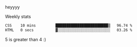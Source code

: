 heyyyy

Weekly stats
<!--START_SECTION:waka-->

```txt
CSS    10 mins         ████████████████████████▒   96.74 %
HTML   0 secs          ▓░░░░░░░░░░░░░░░░░░░░░░░░   03.26 %
```

<!--END_SECTION:waka-->
5 is greater than 4 :)
